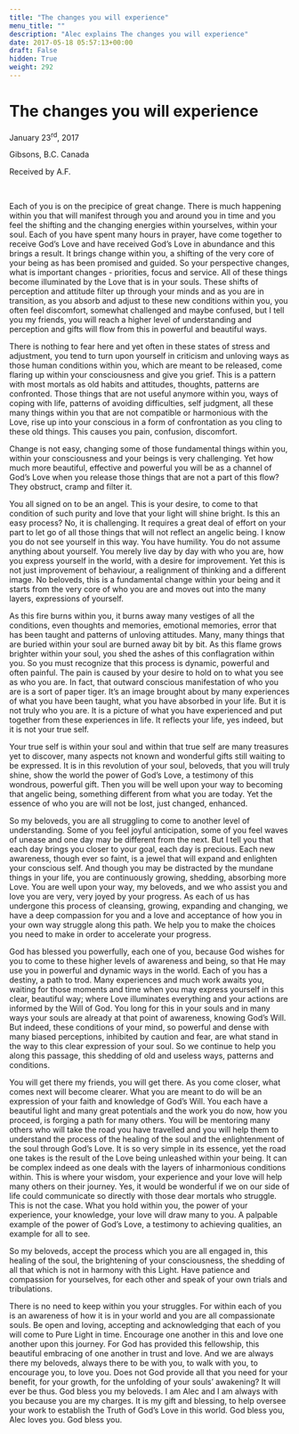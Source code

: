 ```yaml
---
title: "The changes you will experience"
menu_title: ""
description: "Alec explains The changes you will experience"
date: 2017-05-18 05:57:13+00:00
draft: False
hidden: True
weight: 292
---
```

# The changes you will experience

January 23<sup>rd</sup>, 2017

Gibsons, B.C. Canada

Received by A.F.

 

Each of you is on the precipice of great change.  There is much happening within you that will manifest through you and around you in time and you feel the shifting and the changing energies within yourselves, within your soul.  Each of you have spent many hours in prayer, have come together to receive God’s Love and have received God’s Love in abundance and this brings a result. It brings change within you, a shifting of the very core of your being as has been promised and guided.  So your perspective changes, what is important changes - priorities, focus and service.  All of these things become illuminated by the Love that is in your souls.  These shifts of perception and attitude filter up through your minds and as you are in transition, as you absorb and adjust to these new conditions within you, you often feel discomfort, somewhat challenged and maybe confused, but I tell you my friends, you will reach a higher level of understanding and perception and gifts will flow from this in powerful and beautiful ways.  

There is nothing to fear here and yet often in these states of stress and adjustment, you tend to turn upon yourself in criticism and unloving ways as those human conditions within you, which are meant to be released, come flaring up within your consciousness and give you grief.  This is a pattern with most mortals as old habits and attitudes, thoughts, patterns are confronted.  Those things that are not useful anymore within you, ways of coping with life, patterns of avoiding difficulties, self judgment, all these many things within you that are not compatible or harmonious with the Love, rise up into your conscious in a form of confrontation as you cling to these old things.  This causes you pain, confusion, discomfort.  

Change is not easy, changing some of those fundamental things within you, within your consciousness and your beings is very challenging. Yet how much more beautiful, effective and powerful you will be as a channel of God’s Love when you release those things that are not a part of this flow? They obstruct, cramp and filter it. 

You all signed on to be an angel. This is your desire, to come to that condition of such purity and love that your light will shine bright. Is this an easy process? No, it is challenging.  It requires a great deal of effort on your part to let go of all those things that will not reflect an angelic being.  I know you do not see yourself in this way.  You have humility.  You do not assume anything about yourself.  You merely live day by day with who you are, how you express yourself in the world, with a desire for improvement.  Yet this is not just improvement of behaviour, a realignment of thinking and a different image.  No beloveds, this is a fundamental change within your being and it starts from the very core of who you are and moves out into the many layers, expressions of yourself.  

As this fire burns within you, it burns away many vestiges of all the conditions, even thoughts and memories, emotional memories, error that has been taught and patterns of unloving attitudes. Many, many things that are buried within your soul are burned away bit by bit.  As this flame grows brighter within your soul, you shed the ashes of this conflagration within you.  So you must recognize that this process is dynamic, powerful and often painful.  The pain is caused by your desire to hold on to what you see as who you are.  In fact, that outward conscious manifestation of who you are is a sort of paper tiger.  It’s an image brought about by many experiences of what you have been taught, what you have absorbed in your life.  But it is not truly who you are. It is a picture of what you have experienced and put together from these experiences in life.  It reflects your life, yes indeed, but it is not your true self. 

Your true self is within your soul and within that true self are many treasures yet to discover, many aspects not known and wonderful gifts still waiting to be expressed.  It is in this revolution of your soul, beloveds, that you will truly shine, show the world the power of God’s Love, a testimony of this wondrous, powerful gift.  Then you will be well upon your way to becoming that angelic being, something different from what you are today.  Yet the essence of who you are will not be lost, just changed, enhanced.  

So my beloveds, you are all struggling to come to another level of understanding.  Some of you feel joyful anticipation, some of you feel waves of unease and one day may be different from the next.  But I tell you that each day brings you closer to your goal, each day is precious.  Each new awareness, though ever so faint, is a jewel that will expand and enlighten your conscious self. And though you may be distracted by the mundane things in your life, you are continuously growing, shedding, absorbing more Love.  You are well upon your way, my beloveds, and we who assist you and love you are very, very joyed by your progress.  As each of us has undergone this process of cleansing, growing, expanding and changing, we have a deep compassion for you and a love and acceptance of how you in your own way struggle along this path.  We help you to make the choices you need to make in order to accelerate your progress.  

God has blessed you powerfully, each one of you, because God wishes for you to come to these higher levels of awareness and being, so that He may use you in powerful and dynamic ways in the world.  Each of you has a destiny, a path to trod. Many experiences and much work awaits you, waiting for those moments and time when you may express yourself in this clear, beautiful way; where Love illuminates everything and your actions are informed by the Will of God.  You long for this in your souls and in many ways your souls are already at that point of awareness, knowing God’s Will.  But indeed, these conditions of your mind, so powerful and dense with many biased perceptions, inhibited by caution and fear, are what stand in the way to this clear expression of your soul.  So we continue to help you along this passage, this shedding of old and useless ways, patterns and conditions.  

You will get there my friends, you will get there.  As you come closer, what comes next will become clearer.  What you are meant to do will be an expression of your faith and knowledge of God’s Will.  You each have a beautiful light and many great potentials and the work you do now, how you proceed, is forging a path for many others.  You will be mentoring many others who will take the road you have travelled and you will help them to understand the process of the healing of the soul and the enlightenment of the soul through God’s Love.  It is so very simple in its essence, yet the road one takes is the result of the Love being unleashed within your being.  It can be complex indeed as one deals with the layers of inharmonious conditions within.  This is where your wisdom, your experience and your love will help many others on their journey.  Yes, it would be wonderful if we on our side of life could communicate so directly with those dear mortals who struggle.  This is not the case.  What you hold within you, the power of your experience, your knowledge, your love will draw many to you.  A palpable example of the power of God’s Love, a testimony to achieving qualities, an example for all to see.  

So my beloveds, accept the process which you are all engaged in, this healing of the soul, the brightening of your consciousness, the shedding of all that which is not in harmony with this Light.  Have patience and compassion for yourselves, for each other and speak of your own trials and tribulations.  

There is no need to keep within you your struggles.  For within each of you is an awareness of how it is in your world and you are all compassionate souls.  Be open and loving, accepting and acknowledging that each of you will come to Pure Light in time.  Encourage one another in this and love one another upon this journey.  For God has provided this fellowship, this beautiful embracing of one another in trust and love. And we are always there my beloveds, always there to be with you, to walk with you, to encourage you, to love you.  Does not God provide all that you need for your benefit, for your growth, for the unfolding of your souls’ awakening?   It will ever be thus.  God bless you my beloveds.  I am Alec and I am always with you because you are my charges.  It is my gift and blessing, to help oversee your work to establish the Truth of God’s Love in this world.  God bless you, Alec loves you.  God bless you.